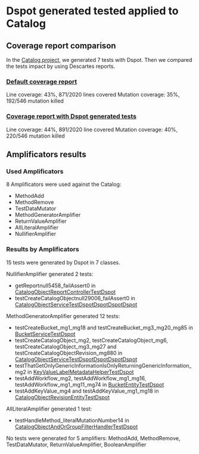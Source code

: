 # Dspot generated tested applied to Catalog

## Coverage report comparison

In the [Catalog project](https://github.com/ow2-proactive/catalog), we generated 7 tests with Dspot. Then we compared the tests impact by using Descartes reports.

### [Default coverage report](defaultReport/pitest)

Line coverage: 43%, 871/2020 lines covered
Mutation coverage: 35%, 192/546 mutation killed

### [Coverage report with Dspot generated tests](reportWithDspotTests/pitest)

Line coverage: 44%, 891/2020 line covered
Mutation coverage: 40%, 220/546 mutation killed

## Amplificators results

### Used Amplificators

8 Amplificators were used against the Catalog:
- MethodAdd
- MethodRemove
- TestDataMutator
- MethodGeneratorAmplifier
- ReturnValueAmplifier
- AllLiteralAmplifier
- NullifierAmplifier

### Results by Amplificators

15 tests were generated by Dspot in 7 classes.

NullifierAmplifier generated 2 tests:
- getReportnull5458_failAssert0 in [CatalogObjectReportControllerTestDspot](https://github.com/STAMP-project/dspot-usecases-output/blob/master/activeeon/catalog/8.5.0/generatedTests/org/ow2/proactive/catalog/rest/controller/CatalogObjectReportControllerTestDspotDspotDspotDspot.java)
- testCreateCatalogObjectnull29006_failAssert0 in [CatalogObjectServiceTestDspotDspotDspotDspot](https://github.com/STAMP-project/dspot-usecases-output/blob/master/activeeon/catalog/8.5.0/generatedTests/org/ow2/proactive/catalog/service/CatalogObjectServiceTestDspotDspotDspotDspot.java)

MethodGeneratorAmplifier generated 12 tests:
- testCreateBucket_mg1_mg18 and testCreateBucket_mg3_mg20_mg85 in [BucketServiceTestDspot](https://github.com/STAMP-project/dspot-usecases-output/blob/master/activeeon/catalog/8.5.0/generatedTests/org/ow2/proactive/catalog/service/BucketServiceTestDspotDspotDspotDspot.java)
- testCreateCatalogObject_mg2, testCreateCatalogObject_mg6, testCreateCatalogObject_mg3_mg27 and testCreateCatalogObjectRevision_mg880 in [CatalogObjectServiceTestDspotDspotDspotDspot](https://github.com/STAMP-project/dspot-usecases-output/blob/master/activeeon/catalog/8.5.0/generatedTests/org/ow2/proactive/catalog/service/CatalogObjectServiceTestDspotDspotDspotDspot.java)
- testThatGetOnlyGenericInformationIsOnlyReturningGenericInformation_mg2 in [KeyValueLabelMetadataHelperTestDspot](https://github.com/STAMP-project/dspot-usecases-output/blob/master/activeeon/catalog/8.5.0/generatedTests/org/ow2/proactive/catalog/service/KeyValueLabelMetadataHelperTestDspotDspotDspotDspot.java)
- testAddWorkflow_mg2, testAddWorkflow_mg1_mg16, testAddWorkflow_mg1_mg11_mg74 in [BucketEntityTestDspot](https://github.com/STAMP-project/dspot-usecases-output/blob/master/activeeon/catalog/8.5.0/generatedTests/org/ow2/proactive/catalog/repository/entity/BucketEntityTestDspotDspotDspotDspot.java)
- testAddKeyValue_mg4 and testAddKeyValue_mg1_mg18 in [CatalogObjectRevisionEntityTestDspot](https://github.com/STAMP-project/dspot-usecases-output/blob/master/activeeon/catalog/8.5.0/generatedTests/org/ow2/proactive/catalog/repository/entity/CatalogObjectRevisionEntityTestDspotDspotDspotDspot.java)

AllLiteralAmplifier generated 1 test:
- testHandleMethod_literalMutationNumber14 in [CatalogObjectAndOrGroupFilterHandlerTestDspot](https://github.com/STAMP-project/dspot-usecases-output/blob/master/activeeon/catalog/8.5.0/generatedTests/org/ow2/proactive/catalog/graphql/handler/catalogobject/CatalogObjectAndOrGroupFilterHandlerTestDspotDspotDspotDspot.java)

No tests were generated for 5  amplifiers: MethodAdd, MethodRemove, TestDataMutator, ReturnValueAmplifier, BooleanAmplifier




